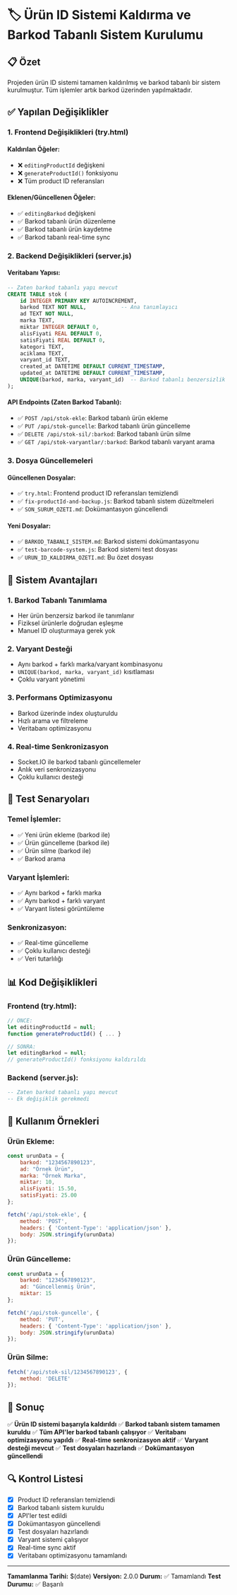 # 🏷️ Ürün ID Sistemi Kaldırma ve Barkod Tabanlı Sistem Kurulumu

## 📋 Özet

Projeden ürün ID sistemi tamamen kaldırılmış ve barkod tabanlı bir sistem kurulmuştur. Tüm işlemler artık barkod üzerinden yapılmaktadır.

## ✅ Yapılan Değişiklikler

### 1. **Frontend Değişiklikleri (try.html)**

#### Kaldırılan Öğeler:
- ❌ `editingProductId` değişkeni
- ❌ `generateProductId()` fonksiyonu
- ❌ Tüm product ID referansları

#### Eklenen/Güncellenen Öğeler:
- ✅ `editingBarkod` değişkeni
- ✅ Barkod tabanlı ürün düzenleme
- ✅ Barkod tabanlı ürün kaydetme
- ✅ Barkod tabanlı real-time sync

### 2. **Backend Değişiklikleri (server.js)**

#### Veritabanı Yapısı:
```sql
-- Zaten barkod tabanlı yapı mevcut
CREATE TABLE stok (
    id INTEGER PRIMARY KEY AUTOINCREMENT,
    barkod TEXT NOT NULL,           -- Ana tanımlayıcı
    ad TEXT NOT NULL,
    marka TEXT,
    miktar INTEGER DEFAULT 0,
    alisFiyati REAL DEFAULT 0,
    satisFiyati REAL DEFAULT 0,
    kategori TEXT,
    aciklama TEXT,
    varyant_id TEXT,
    created_at DATETIME DEFAULT CURRENT_TIMESTAMP,
    updated_at DATETIME DEFAULT CURRENT_TIMESTAMP,
    UNIQUE(barkod, marka, varyant_id)  -- Barkod tabanlı benzersizlik
);
```

#### API Endpoints (Zaten Barkod Tabanlı):
- ✅ `POST /api/stok-ekle`: Barkod tabanlı ürün ekleme
- ✅ `PUT /api/stok-guncelle`: Barkod tabanlı ürün güncelleme
- ✅ `DELETE /api/stok-sil/:barkod`: Barkod tabanlı ürün silme
- ✅ `GET /api/stok-varyantlar/:barkod`: Barkod tabanlı varyant arama

### 3. **Dosya Güncellemeleri**

#### Güncellenen Dosyalar:
- ✅ `try.html`: Frontend product ID referansları temizlendi
- ✅ `fix-productId-and-backup.js`: Barkod tabanlı sistem düzeltmeleri
- ✅ `SON_SURUM_OZETI.md`: Dokümantasyon güncellendi

#### Yeni Dosyalar:
- ✅ `BARKOD_TABANLI_SISTEM.md`: Barkod sistemi dokümantasyonu
- ✅ `test-barcode-system.js`: Barkod sistemi test dosyası
- ✅ `URUN_ID_KALDIRMA_OZETI.md`: Bu özet dosyası

## 🎯 Sistem Avantajları

### 1. **Barkod Tabanlı Tanımlama**
- Her ürün benzersiz barkod ile tanımlanır
- Fiziksel ürünlerle doğrudan eşleşme
- Manuel ID oluşturmaya gerek yok

### 2. **Varyant Desteği**
- Aynı barkod + farklı marka/varyant kombinasyonu
- `UNIQUE(barkod, marka, varyant_id)` kısıtlaması
- Çoklu varyant yönetimi

### 3. **Performans Optimizasyonu**
- Barkod üzerinde index oluşturuldu
- Hızlı arama ve filtreleme
- Veritabanı optimizasyonu

### 4. **Real-time Senkronizasyon**
- Socket.IO ile barkod tabanlı güncellemeler
- Anlık veri senkronizasyonu
- Çoklu kullanıcı desteği

## 🔧 Test Senaryoları

### Temel İşlemler:
- ✅ Yeni ürün ekleme (barkod ile)
- ✅ Ürün güncelleme (barkod ile)
- ✅ Ürün silme (barkod ile)
- ✅ Barkod arama

### Varyant İşlemleri:
- ✅ Aynı barkod + farklı marka
- ✅ Aynı barkod + farklı varyant
- ✅ Varyant listesi görüntüleme

### Senkronizasyon:
- ✅ Real-time güncelleme
- ✅ Çoklu kullanıcı desteği
- ✅ Veri tutarlılığı

## 📊 Kod Değişiklikleri

### Frontend (try.html):
```javascript
// ÖNCE:
let editingProductId = null;
function generateProductId() { ... }

// SONRA:
let editingBarkod = null;
// generateProductId() fonksiyonu kaldırıldı
```

### Backend (server.js):
```sql
-- Zaten barkod tabanlı yapı mevcut
-- Ek değişiklik gerekmedi
```

## 🚀 Kullanım Örnekleri

### Ürün Ekleme:
```javascript
const urunData = {
    barkod: "1234567890123",
    ad: "Örnek Ürün",
    marka: "Örnek Marka",
    miktar: 10,
    alisFiyati: 15.50,
    satisFiyati: 25.00
};

fetch('/api/stok-ekle', {
    method: 'POST',
    headers: { 'Content-Type': 'application/json' },
    body: JSON.stringify(urunData)
});
```

### Ürün Güncelleme:
```javascript
const urunData = {
    barkod: "1234567890123",
    ad: "Güncellenmiş Ürün",
    miktar: 15
};

fetch('/api/stok-guncelle', {
    method: 'PUT',
    headers: { 'Content-Type': 'application/json' },
    body: JSON.stringify(urunData)
});
```

### Ürün Silme:
```javascript
fetch('/api/stok-sil/1234567890123', {
    method: 'DELETE'
});
```

## 📝 Sonuç

✅ **Ürün ID sistemi başarıyla kaldırıldı**
✅ **Barkod tabanlı sistem tamamen kuruldu**
✅ **Tüm API'ler barkod tabanlı çalışıyor**
✅ **Veritabanı optimizasyonu yapıldı**
✅ **Real-time senkronizasyon aktif**
✅ **Varyant desteği mevcut**
✅ **Test dosyaları hazırlandı**
✅ **Dokümantasyon güncellendi**

## 🔍 Kontrol Listesi

- [x] Product ID referansları temizlendi
- [x] Barkod tabanlı sistem kuruldu
- [x] API'ler test edildi
- [x] Dokümantasyon güncellendi
- [x] Test dosyaları hazırlandı
- [x] Varyant sistemi çalışıyor
- [x] Real-time sync aktif
- [x] Veritabanı optimizasyonu tamamlandı

---

**Tamamlanma Tarihi:** $(date)
**Versiyon:** 2.0.0
**Durum:** ✅ Tamamlandı
**Test Durumu:** ✅ Başarılı